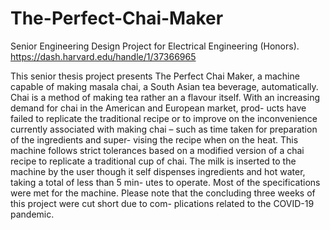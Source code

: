# The-Perfect-Chai-Maker
Senior Engineering Design Project for Electrical Engineering (Honors).
https://dash.harvard.edu/handle/1/37366965


This senior thesis project presents The Perfect Chai Maker, a machine capable of making masala chai, a South Asian tea beverage, automatically. Chai is a method of making tea rather an a flavour itself. With an increasing demand for chai in the American and European market, prod- ucts have failed to replicate the traditional recipe or to improve on the inconvenience currently associated with making chai – such as time taken for preparation of the ingredients and super- vising the recipe when on the heat. This machine follows strict tolerances based on a modified version of a chai recipe to replicate a traditional cup of chai. The milk is inserted to the machine by the user though it self dispenses ingredients and hot water, taking a total of less than 5 min- utes to operate. Most of the specifications were met for the machine.
Please note that the concluding three weeks of this project were cut short due to com- plications related to the COVID-19 pandemic.
